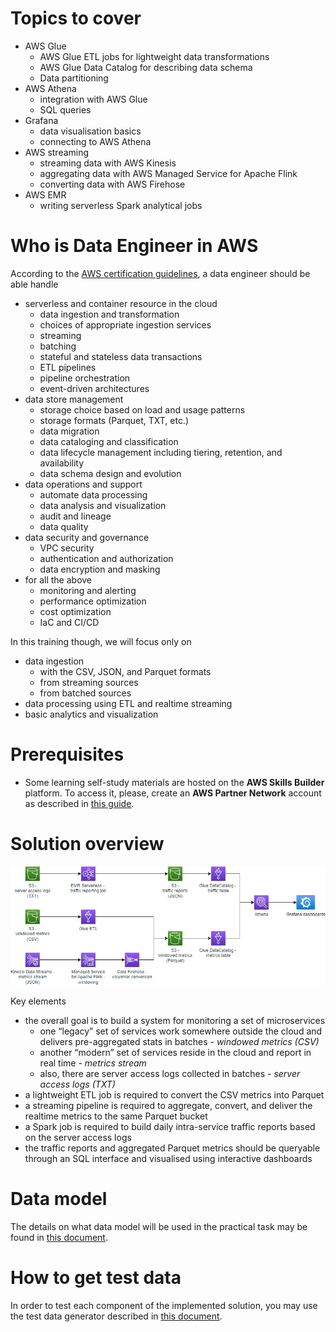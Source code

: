 # Topics to cover
- AWS Glue
  - AWS Glue ETL jobs for lightweight data transformations
  - AWS Glue Data Catalog for describing data schema
  - Data partitioning
- AWS Athena
  - integration with AWS Glue
  - SQL queries
- Grafana
  - data visualisation basics
  - connecting to AWS Athena
- AWS streaming
  - streaming data with AWS Kinesis
  - aggregating data with AWS Managed Service for Apache Flink
  - converting data with AWS Firehose
- AWS EMR
  - writing serverless Spark analytical jobs

# Who is Data Engineer in AWS
According to the [AWS certification guidelines](https://d1.awsstatic.com/training-and-certification/docs-data-engineer-associate/AWS-Certified-Data-Engineer-Associate_Exam-Guide.pdf), a data engineer should be able handle
- serverless and container resource in the cloud
  - data ingestion and transformation
  - choices of appropriate ingestion services
  - streaming
  - batching
  - stateful and stateless data transactions
  - ETL pipelines
  - pipeline orchestration
  - event-driven architectures
- data store management
  - storage choice based on load and usage patterns
  - storage formats (Parquet, TXT, etc.)
  - data migration
  - data cataloging and classification
  - data lifecycle management including tiering, retention, and availability
  - data schema design and evolution
- data operations and support
  - automate data processing
  - data analysis and visualization
  - audit and lineage
  - data quality
- data security and governance
  - VPC security
  - authentication and authorization
  - data encryption and masking
- for all the above
  - monitoring and alerting
  - performance optimization
  - cost optimization
  - IaC and CI/CD

In this training though, we will focus only on
- data ingestion
  - with the CSV, JSON, and Parquet formats
  - from streaming sources
  - from batched sources
- data processing using ETL and realtime streaming
- basic analytics and visualization

# Prerequisites
- Some learning self-study materials are hosted on the **AWS Skills Builder** platform. To access it, please, create an **AWS Partner Network** account as described in [this guide](https://kb.epam.com/pages/viewpage.action?pageId=918404939).

# Solution overview

![](materials/diagrams/practice.jpg)

Key elements
* the overall goal is to build a system for monitoring a set of microservices
  * one “legacy” set of services work somewhere outside the cloud and delivers pre-aggregated stats in batches - _windowed metrics (CSV)_
  * another “modern” set of services reside in the cloud and report in real time - _metrics stream_
  * also, there are server access logs collected in batches - _server access logs (TXT)_
* a lightweight ETL job is required to convert the CSV metrics into Parquet
* a streaming pipeline is required to aggregate, convert, and deliver the realtime metrics to the same Parquet bucket
* a Spark job is required to build daily intra-service traffic reports based on the server access logs
* the traffic reports and aggregated Parquet metrics should be queryable through an SQL interface and visualised using interactive dashboards

# Data model

The details on what data model will be used in the practical task may be found in [this document](DATA_MODEL.md).

# How to get test data

In order to test each component of the implemented solution, you may use the test data generator described in [this document](TEST_DATA.md).
